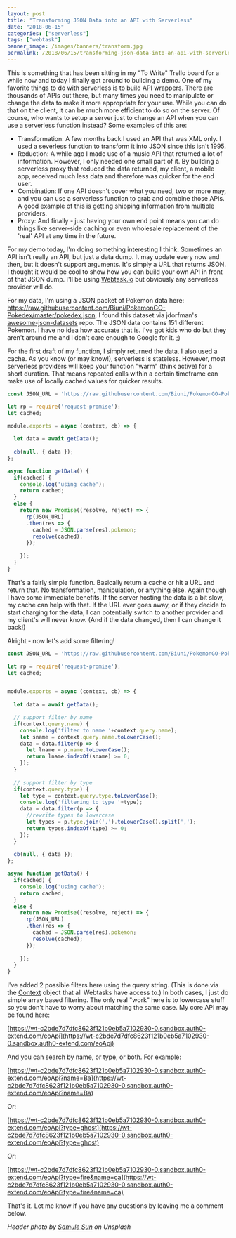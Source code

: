 ```yaml
---
layout: post
title: "Transforming JSON Data into an API with Serverless"
date: "2018-06-15"
categories: ["serverless"]
tags: ["webtask"]
banner_image: /images/banners/transform.jpg
permalink: /2018/06/15/transforming-json-data-into-an-api-with-serverless
---
```


This is something that has been sitting in my "To Write" Trello board for a while now and today I finally got around to building a demo. One of my favorite things to do with serverless is to build API wrappers. There are thousands of APIs out there, but many times you need to manipulate or change the data to make it more appropriate for your use. While you can do that on the client, it can be much more efficient to do so on the server. Of course, who wants to setup a server just to change an API when you can use a serverless function instead? Some examples of this are:

* Transformation: A few months back I used an API that was XML only. I used a severless function to transform it into JSON since this isn't 1995.
* Reduction: A while ago I made use of a music API that returned a lot of information. However, I only needed one small part of it. By building a serverless proxy that reduced the data returned, my client, a mobile app, received much less data and therefore was quicker for the end user.
* Combination: If one API doesn't cover what you need, two or more may, and you can use a serverless function to grab and combine those APIs. A good example of this is getting shipping information from multiple providers.
* Proxy: And finally - just having your own end point means you can do things like server-side caching or even wholesale replacement of the 'real' API at any time in the future.

For my demo today, I'm doing something interesting I think. Sometimes an API isn't really an API, but just a data dump. It may update every now and then, but it doesn't support arguments. It's simply a URL that returns JSON. I thought it would be cool to show how you can build your own API in front of that JSON dump. I'll be using [Webtask.io](https://webtask.io/) but obviously any serverless provider will do.

For my data, I'm using a JSON packet of Pokemon data here: https://raw.githubusercontent.com/Biuni/PokemonGO-Pokedex/master/pokedex.json. I found this dataset via jdorfman's [awesome-json-datasets](https://github.com/jdorfman/awesome-json-datasets) repo. The JSON data contains 151 different Pokemon. I have no idea how accurate that is. I've got kids who do but they aren't around me and I don't care enough to Google for it. ;) 

For the first draft of my function, I simply returned the data. I also used a cache. As you know (or may know!), serverless is stateless. However, most serverless providers will keep your function "warm" (think active) for a short duration. That means repeated calls within a certain timeframe can make use of locally cached values for quicker results.

```js
const JSON_URL = 'https://raw.githubusercontent.com/Biuni/PokemonGO-Pokedex/master/pokedex.json';

let rp = require('request-promise');
let cached;

module.exports = async (context, cb) => {
  
  let data = await getData();  
  
  cb(null, { data });
};

async function getData() {
  if(cached) {
    console.log('using cache');
    return cached;
  }
  else {
    return new Promise((resolve, reject) => {
      rp(JSON_URL)
      .then(res => {
        cached = JSON.parse(res).pokemon;
        resolve(cached);
      });
      
    });
  }
}
```

That's a fairly simple function. Basically return a cache or hit a URL and return that. No transformation, manipulation, or anything else. Again though I have some immediate benefits. If the server hosting the data is a bit slow, my cache can help with that. If the URL ever goes away, or if they decide to start charging for the data, I can potentially switch to another provider and my client's will never know. (And if the data changed, then I can change it back!)

Alright - now let's add some filtering!

```js
const JSON_URL = 'https://raw.githubusercontent.com/Biuni/PokemonGO-Pokedex/master/pokedex.json';

let rp = require('request-promise');
let cached;


module.exports = async (context, cb) => {
  
  let data = await getData();  

  // support filter by name
  if(context.query.name) {
    console.log('filter to name '+context.query.name);
    let sname = context.query.name.toLowerCase();
    data = data.filter(p => {
      let lname = p.name.toLowerCase();
      return lname.indexOf(sname) >= 0;
    });
  }
  
  // support filter by type
  if(context.query.type) {
    let type = context.query.type.toLowerCase();
    console.log('filtering to type '+type);
    data = data.filter(p => {
      //rewrite types to lowercase 
      let types = p.type.join(',').toLowerCase().split(',');
      return types.indexOf(type) >= 0;
    });
  }
  
  cb(null, { data });
};

async function getData() {
  if(cached) {
    console.log('using cache');
    return cached;
  }
  else {
    return new Promise((resolve, reject) => {
      rp(JSON_URL)
      .then(res => {
        cached = JSON.parse(res).pokemon;
        resolve(cached);
      });
      
    });
  }
}
```

I've added 2 possible filters here using the query string. (This is done via the [Context](https://webtask.io/docs/context) object that all Webtasks have access to.) In both cases, I just do simple array based filtering. The only real "work" here is to lowercase stuff so you don't have to worry about matching the same case. My core API may be found here:

[https://wt-c2bde7d7dfc8623f121b0eb5a7102930-0.sandbox.auth0-extend.com/eoApi](https://wt-c2bde7d7dfc8623f121b0eb5a7102930-0.sandbox.auth0-extend.com/eoApi)

And you can search by name, or type, or both. For example:

[https://wt-c2bde7d7dfc8623f121b0eb5a7102930-0.sandbox.auth0-extend.com/eoApi?name=Ba](https://wt-c2bde7d7dfc8623f121b0eb5a7102930-0.sandbox.auth0-extend.com/eoApi?name=Ba)

Or:

[https://wt-c2bde7d7dfc8623f121b0eb5a7102930-0.sandbox.auth0-extend.com/eoApi?type=ghost](https://wt-c2bde7d7dfc8623f121b0eb5a7102930-0.sandbox.auth0-extend.com/eoApi?type=ghost)

Or:

[https://wt-c2bde7d7dfc8623f121b0eb5a7102930-0.sandbox.auth0-extend.com/eoApi?type=fire&name=ca](https://wt-c2bde7d7dfc8623f121b0eb5a7102930-0.sandbox.auth0-extend.com/eoApi?type=fire&name=ca)

That's it. Let me know if you have any questions by leaving me a comment below.

<i>Header photo by <a href="https://unsplash.com/photos/vuMTQj6aQQ0?utm_source=unsplash&utm_medium=referral&utm_content=creditCopyText">Samule Sun</a> on Unsplash</i>